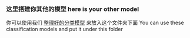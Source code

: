 ### 这里搭建你其他的模型 here is your other model
你可以使用我们 [整理好的分类模型](https://github.com/Windxy/Classic_Network_PyTorch) 来放入这个文件夹下面 You can use these classification models and put it under this folder  


